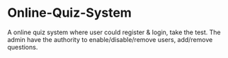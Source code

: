 # Online-Quiz-System
A online quiz system where user could register &amp; login, take the test. The admin have the authority to enable/disable/remove users, add/remove questions.
